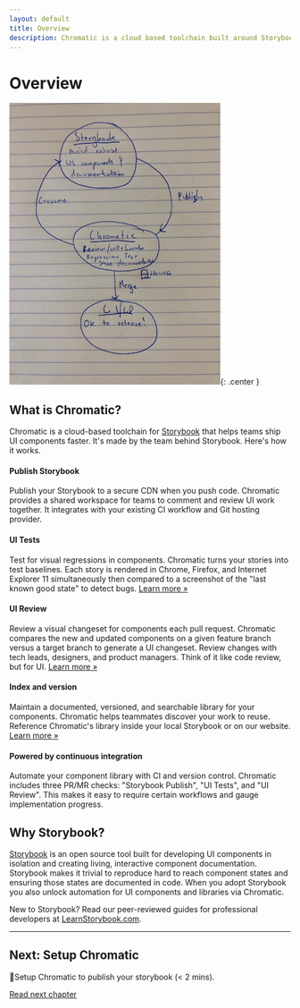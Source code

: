 ```yaml
---
layout: default
title: Overview
description: Chromatic is a cloud based toolchain built around Storybook to help teams develop robust UI components faster, together.
---
```


# Overview

![Chromatic Overview](img/overview.png){: .center }

## What is Chromatic?

Chromatic is a cloud-based toolchain for [Storybook](https://storybook.js.org) that helps teams ship UI components faster. It's made by the team behind Storybook. Here's how it works.

#### Publish Storybook

Publish your Storybook to a secure CDN when you push code. Chromatic provides a shared workspace for teams to comment and review UI work together. It integrates with your existing CI workflow and Git hosting provider.

#### UI Tests

Test for visual regressions in components. Chromatic turns your stories into test baselines. Each story is rendered in Chrome, Firefox, and Internet Explorer 11 simultaneously then compared to a screenshot of the "last known good state" to detect bugs. [Learn more »](test)

#### UI Review

Review a visual changeset for components each pull request. Chromatic compares the new and updated components on a given feature branch versus a target branch to generate a UI changeset. Review changes with tech leads, designers, and product managers. Think of it like code review, but for UI. [Learn more »](review)

#### Index and version

Maintain a documented, versioned, and searchable library for your components. Chromatic helps teammates discover your work to reuse. Reference Chromatic's library inside your local Storybook or on our website. [Learn more »](document)

#### Powered by continuous integration

Automate your component library with CI and version control. Chromatic includes three PR/MR checks: "Storybook Publish", "UI Tests", and "UI Review". This makes it easy to require certain workflows and gauge implementation progress.

## Why Storybook?

[Storybook](http://storybook.js.org) is an open source tool built for developing UI components in isolation and creating living, interactive component documentation. Storybook makes it trivial to reproduce hard to reach component states and ensuring those states are documented in code. When you adopt Storybook you also unlock automation for UI components and libraries via Chromatic.

New to Storybook? Read our peer-reviewed guides for professional developers at [LearnStorybook.com](https://learnstorybook.com).

---

## Next: Setup Chromatic

🎉Setup Chromatic to publish your storybook (< 2 mins).

<a class="btn primary round" href="/setup">Read next chapter</a>
